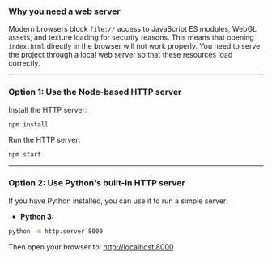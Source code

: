 ### Why you need a web server
Modern browsers block `file://` access to JavaScript ES modules, WebGL assets, and texture loading for security reasons. This means that opening `index.html` directly in the browser will not work properly. You need to serve the project through a local web server so that these resources load correctly.

---

### Option 1: Use the Node-based HTTP server

Install the HTTP server:

```bash
npm install
```

Run the HTTP server:

```bash
npm start
```

---

### Option 2: Use Python's built-in HTTP server
If you have Python installed, you can use it to run a simple server:

- **Python 3:**

```bash
python -m http.server 8000
```

Then open your browser to: [http://localhost:8000](http://localhost:8000)
